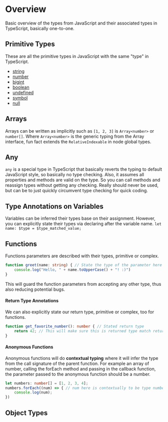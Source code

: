 # Overview
Basic overview of the types from JavaScript and their associated types in TypeScript, basically one-to-one.

## Primitive Types
These are all the primitive types in JavaScript with the same "type" in TypeScript.
- [string](https://developer.mozilla.org/en-US/docs/Glossary/String)
- [number](https://developer.mozilla.org/en-US/docs/Glossary/Number)
- [bigint](https://developer.mozilla.org/en-US/docs/Glossary/BigInt)
- [boolean](https://developer.mozilla.org/en-US/docs/Glossary/Boolean)
- [undefined](https://developer.mozilla.org/en-US/docs/Glossary/Undefined)
- [symbol](https://developer.mozilla.org/en-US/docs/Web/JavaScript/Reference/Global_Objects/Symbol)
- [null](https://developer.mozilla.org/en-US/docs/Glossary/Null)
## Arrays
Arrays can be written as implicitly such as `[1, 2, 3]` is `Array<number>` or `number[]`. Where `Array<number>` is the generic typing from the Array interface, fun fact extends the `RelativeIndexable` in node global types.
## Any
`any` is a special type in TypeScript that basically reverts the typing to default JavaScript style, so basically no type checking. Also, it assumes all properties and methods are valid on the type. So you can call methods and reassign types without getting any checking. Really should never be used, but can be to just quickly circumvent type checking for quick coding.

## Type Annotations on Variables
Variables can be inferred their types base on their assignment. However, you can explicitly state their types via declaring after the variable name. `let name: $type = $type_matched_value;`

## Functions
Functions parameters are described with their types, primitive or complex. 
```typescript
function greet(name: string) { // State the type of the parameter here
    console.log("Hello, " + name.toUpperCase() + "! :)")
}
```
This will guard the function parameters from accepting any other type, thus also reducing potential bugs.
#### Return Type Annotations
We can also explicitly state our return type, primitive or complex, too for functions.
```typescript
function get_favorite_number(): number { // Stated return type
    return 42; // This will make sure this is returned type match return value
}
```
#### Anonymous Functions
Anonymous functions will do **contextual typing** where it will infer the type from the call signature of the parent function. For example an array of number, calling the forEach method and passing in the callback function, the parameter passed to the anonymous function should be a number.
```typescript
let numbers: number[] = [1, 2, 3, 4];
numbers.forEach((num) => { // num here is contextually to be type number. Since the signature of the forEach is => forEach(callbackfn: (value: T, index: number, array: T[]) => void, thisArg?: any): void; Where T is the generic type of the array. Aka Array<number>
    console.log(num);
})
```

## Object Types
